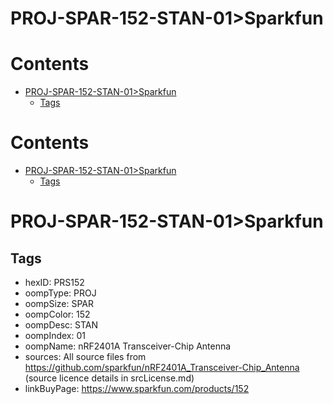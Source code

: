 
PROJ-SPAR-152-STAN-01>Sparkfun
==============================

Contents
========

* [PROJ-SPAR-152-STAN-01>Sparkfun](#proj-spar-152-stan-01sparkfun)
	* [Tags](#tags)

Contents
========

* [PROJ-SPAR-152-STAN-01>Sparkfun](#proj-spar-152-stan-01sparkfun)
	* [Tags](#tags)

# PROJ-SPAR-152-STAN-01>Sparkfun

## Tags

- hexID: PRS152
- oompType: PROJ
- oompSize: SPAR
- oompColor: 152
- oompDesc: STAN
- oompIndex: 01
- oompName: nRF2401A Transceiver-Chip Antenna
- sources: All source files from https://github.com/sparkfun/nRF2401A_Transceiver-Chip_Antenna (source licence details in srcLicense.md)
- linkBuyPage: https://www.sparkfun.com/products/152
